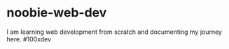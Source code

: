 # noobie-web-dev
I am learning web development from scratch and documenting my journey here. #100xdev
